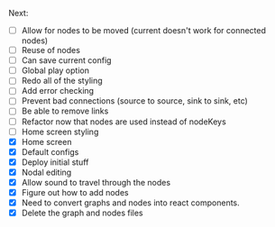 Next:

- [ ] Allow for nodes to be moved (current doesn't work for connected nodes)
- [ ] Reuse of nodes
- [ ] Can save current config
- [ ] Global play option
- [ ] Redo all of the styling
- [ ] Add error checking
- [ ] Prevent bad connections (source to source, sink to sink, etc)
- [ ] Be able to remove links
- [ ] Refactor now that nodes are used instead of nodeKeys
- [ ] Home screen styling
- [x] Home screen
- [x] Default configs
- [x] Deploy initial stuff
- [x] Nodal editing
- [x] Allow sound to travel through the nodes
- [x] Figure out how to add nodes
- [x] Need to convert graphs and nodes into react components.
- [x] Delete the graph and nodes files
